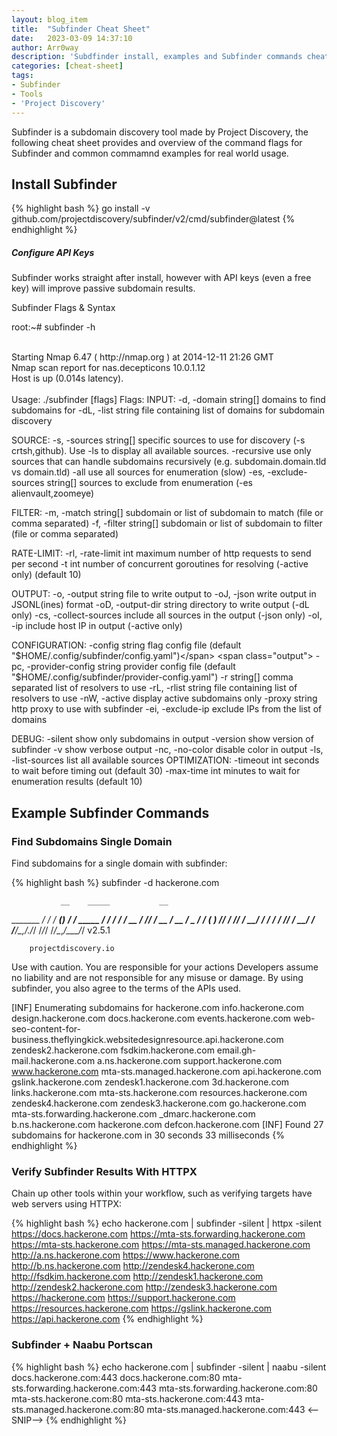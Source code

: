 ```yaml
---
layout: blog_item
title:  "Subfinder Cheat Sheet"
date:   2023-03-09 14:37:10
author: Arr0way
description: 'Subdfinder install, examples and Subfinder commands cheatsheet'
categories: [cheat-sheet]
tags:
- Subfinder
- Tools
- 'Project Discovery'
---
```


Subfinder is a subdomain discovery tool made by Project Discovery, the following cheat sheet provides and overview of the command flags for Subfinder and common commamnd examples for real world usage. 

## Install Subfinder 

{% highlight bash %}
go install -v github.com/projectdiscovery/subfinder/v2/cmd/subfinder@latest
{% endhighlight %}

<div class="note tip">
  <h5>Configure API Keys</h5>
  <p>Subfinder works straight after install, however with API keys (even a free key) will improve passive subdomain results.</p>
</div>

<section class="shellbox">
    <div class="unit golden-large code">
      <p class="title">Subfinder Flags & Syntax</p>
      <div class="shell">
        <p class="line">
          <span class="prompt">root</span><span>:</span><span class="path">~</span><span>#</span>
          <span class="command">subfinder -h</span>
        </p>
          <span class="output"><br></span>
          <span class="output">Starting Nmap 6.47 ( http://nmap.org ) at 2014-12-11 21:26 GMT<br></span>
          <span class="output">Nmap scan report for nas.decepticons 10.0.1.12<br></span>
          <span class="output">Host is up (0.014s latency).<br></span>
          <span class="output"><br></span>
          <span class="output">Usage:</span>
<span class="output">  ./subfinder [flags]</span>
<span class="output">Flags:</span>
<span class="output">INPUT:</span>
<span class="output">  -d, -domain string[]  domains to find subdomains for</span>
<span class="output">  -dL, -list string     file containing list of domains for subdomain discovery</span>

<span class="output">SOURCE:</span>
<span class="output">  -s, -sources string[]           specific sources to use for discovery (-s crtsh,github). Use -ls to display all available sources.</span>
<span class="output">  -recursive                      use only sources that can handle subdomains recursively (e.g. subdomain.domain.tld vs domain.tld)</span>
<span class="output">  -all                            use all sources for enumeration (slow)</span>
<span class="output">  -es, -exclude-sources string[]  sources to exclude from enumeration (-es alienvault,zoomeye)</span>

<span class="output">FILTER:</span>
<span class="output">  -m, -match string[]   subdomain or list of subdomain to match (file or comma separated)</span>
<span class="output">  -f, -filter string[]   subdomain or list of subdomain to filter (file or comma separated)</span>

<span class="output">RATE-LIMIT:</span>
<span class="output">  -rl, -rate-limit int  maximum number of http requests to send per second</span>
<span class="output">  -t int                number of concurrent goroutines for resolving (-active only) (default 10)</span>

<span class="output">OUTPUT:</span>
<span class="output">  -o, -output string       file to write output to</span>
<span class="output">  -oJ, -json               write output in JSONL(ines) format</span>
<span class="output">  -oD, -output-dir string  directory to write output (-dL only)</span>
<span class="output">  -cs, -collect-sources    include all sources in the output (-json only)</span>
<span class="output">  -oI, -ip                 include host IP in output (-active only)</span>

<span class="output">CONFIGURATION:</span>
<span class="output">  -config string                flag config file (default "$HOME/.config/subfinder/config.yaml")</span>
<span class="output">  -pc, -provider-config string  provider config file (default "$HOME/.config/subfinder/provider-config.yaml")</span>
<span class="output">  -r string[]                   comma separated list of resolvers to use</span>
<span class="output">  -rL, -rlist string            file containing list of resolvers to use</span>
<span class="output">  -nW, -active                  display active subdomains only</span>
<span class="output">  -proxy string                 http proxy to use with subfinder</span>
<span class="output">  -ei, -exclude-ip              exclude IPs from the list of domains</span>

<span class="output">DEBUG:</span>
<span class="output">  -silent             show only subdomains in output</span>
<span class="output">  -version            show version of subfinder</span>
<span class="output">  -v                  show verbose output</span>
<span class="output">  -nc, -no-color      disable color in output</span>
<span class="output">  -ls, -list-sources  list all available sources</span>
<span class="output">OPTIMIZATION:</span>
<span class="output">  -timeout int   seconds to wait before timing out (default 30)</span>
<span class="output">  -max-time int  minutes to wait for enumeration results (default 10</span>)
        </p>
      </div>
    </div>
</section>


## Example Subfinder Commands 

### Find Subdomains Single Domain 

Find subdomains for a single domain with subfinder:

{% highlight bash %}
subfinder -d hackerone.com

               __    _____           __
   _______  __/ /_  / __(_)___  ____/ /__  _____
  / ___/ / / / __ \/ /_/ / __ \/ __  / _ \/ ___/
 (__  ) /_/ / /_/ / __/ / / / / /_/ /  __/ /
/____/\__,_/_.___/_/ /_/_/ /_/\__,_/\___/_/ v2.5.1

		projectdiscovery.io

Use with caution. You are responsible for your actions
Developers assume no liability and are not responsible for any misuse or damage.
By using subfinder, you also agree to the terms of the APIs used.

[INF] Enumerating subdomains for hackerone.com
info.hackerone.com
design.hackerone.com
docs.hackerone.com
events.hackerone.com
web-seo-content-for-business.theflyingkick.websitedesignresource.api.hackerone.com
zendesk2.hackerone.com
fsdkim.hackerone.com
email.gh-mail.hackerone.com
a.ns.hackerone.com
support.hackerone.com
www.hackerone.com
mta-sts.managed.hackerone.com
api.hackerone.com
gslink.hackerone.com
zendesk1.hackerone.com
3d.hackerone.com
links.hackerone.com
mta-sts.hackerone.com
resources.hackerone.com
zendesk4.hackerone.com
zendesk3.hackerone.com
go.hackerone.com
mta-sts.forwarding.hackerone.com
_dmarc.hackerone.com
b.ns.hackerone.com
hackerone.com
defcon.hackerone.com
[INF] Found 27 subdomains for hackerone.com in 30 seconds 33 milliseconds
{% endhighlight %}


### Verify Subfinder Results With HTTPX 

Chain up other tools within your workflow, such as verifying targets have web servers using HTTPX:  

{% highlight bash %}
echo hackerone.com | subfinder -silent | httpx -silent
https://docs.hackerone.com
https://mta-sts.forwarding.hackerone.com
https://mta-sts.hackerone.com
https://mta-sts.managed.hackerone.com
http://a.ns.hackerone.com
https://www.hackerone.com
http://b.ns.hackerone.com
http://zendesk4.hackerone.com
http://fsdkim.hackerone.com
http://zendesk1.hackerone.com
http://zendesk2.hackerone.com
http://zendesk3.hackerone.com
https://hackerone.com
https://support.hackerone.com
https://resources.hackerone.com
https://gslink.hackerone.com
https://api.hackerone.com
{% endhighlight %}

### Subfinder + Naabu Portscan 

{% highlight bash %}
echo hackerone.com | subfinder -silent | naabu -silent
docs.hackerone.com:443
docs.hackerone.com:80
mta-sts.forwarding.hackerone.com:443
mta-sts.forwarding.hackerone.com:80
mta-sts.hackerone.com:80
mta-sts.hackerone.com:443
mta-sts.managed.hackerone.com:80
mta-sts.managed.hackerone.com:443
<--SNIP-->
{% endhighlight %}
